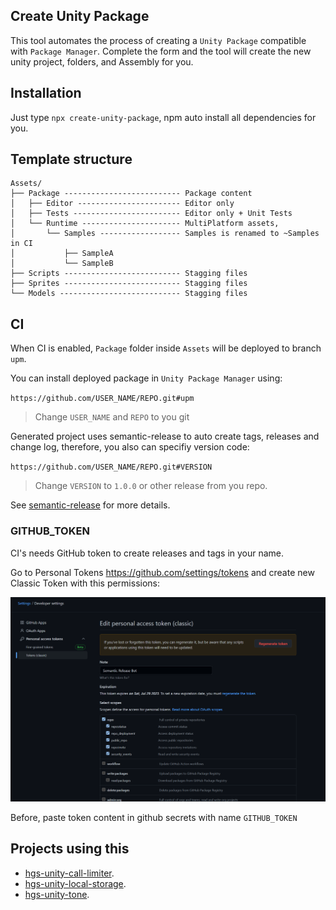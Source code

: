 ## Create Unity Package
This tool automates the process of creating a `Unity Package` compatible with `Package Manager`. Complete the form and the tool will create the new unity project, folders, and Assembly for you.

## Installation

Just type `npx create-unity-package`, npm auto install all dependencies for you.

## Template structure

```
Assets/
├── Package -------------------------- Package content
│   ├── Editor ----------------------- Editor only
│   ├── Tests ------------------------ Editor only + Unit Tests
│   └── Runtime ---------------------- MultiPlatform assets, 
│       └── Samples ------------------ Samples is renamed to ~Samples in CI
│           ├── SampleA
│           └── SampleB
├── Scripts -------------------------- Stagging files
├── Sprites -------------------------- Stagging files
└── Models --------------------------- Stagging files
```

## CI

When CI is enabled, `Package` folder inside `Assets` will be deployed to branch `upm`.

You can install deployed package in `Unity Package Manager` using:

`https://github.com/USER_NAME/REPO.git#upm`

> Change `USER_NAME` and `REPO` to you git 

Generated project uses semantic-release to auto create tags, releases and change log, therefore, you also can specifiy version code:

`https://github.com/USER_NAME/REPO.git#VERSION`

> Change `VERSION` to `1.0.0` or other release from you repo.

See [semantic-release](https://github.com/semantic-release/semantic-release) for more details.

### GITHUB_TOKEN 

CI's needs GitHub token to create releases and tags in your name.

Go to Personal Tokens https://github.com/settings/tokens and create new Classic Token with this permissions:

![Token permissions](images/token.png)

Before, paste token content in github secrets with name `GITHUB_TOKEN`

## Projects using this

- [hgs-unity-call-limiter](https://github.com/homy-game-studio/hgs-unity-call-limiter).
- [hgs-unity-local-storage](https://github.com/homy-game-studio/hgs-unity-local-storage).
- [hgs-unity-tone](https://github.com/homy-game-studio/hgs-unity-tone).